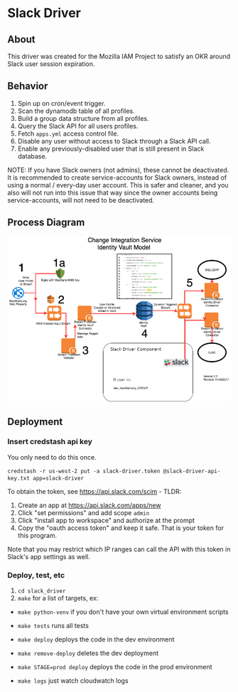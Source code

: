 # Slack Driver

## About
This driver was created for the Mozilla IAM Project to satisfy an OKR around Slack user session expiration.

## Behavior

1. Spin up on cron/event trigger.
2. Scan the dynamodb table of all profiles.
3. Build a group data structure from all profiles.
4. Query the Slack API for all users profiles.
5. Fetch `apps.yml` access control file.
6. Disable any user without access to Slack through a Slack API call.
7. Enable any previously-disabled user that is still present in Slack database.


NOTE: If you have Slack owners (not admins), these cannot be deactivated. It is recommended to create service-accounts
for Slack owners, instead of using a normal / every-day user account. This is safer and cleaner, and you also will not
run into this issue that way since the owner accounts being service-accounts, will not need to be deactivated.

## Process Diagram
!['docs/img/Slack-Integration.png'](docs/img/Slack-Integration.png)

## Deployment

### Insert credstash api key

You only need to do this once.

```
credstash -r us-west-2 put -a slack-driver.token @slack-driver-api-key.txt app=slack-driver
```

To obtain the token, see <https://api.slack.com/scim> - TLDR:

1. Create an app at <https://api.slack.com/apps/new>
2. Click "set permissions" and add scope `admin`
3. Click "install app to workspace" and authorize at the prompt
4. Copy the "oauth access token" and keep it safe. That is your token for this program.


Note that you may restrict which IP ranges can call the API with this token in Slack's app settings as well.

### Deploy, test, etc

1. `cd slack_driver`
2. `make` for a list of targets, ex:

- `make python-venv` if you don't have your own virtual environment scripts

- `make tests` runs all tests
- `make deploy` deploys the code in the dev environment
- `make remove-deploy` deletes the dev deployment
- `make STAGE=prod deploy` deploys the code in the prod environment
- `make logs` just watch cloudwatch logs
